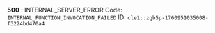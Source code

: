 **500** : INTERNAL\_SERVER\_ERROR Code: `INTERNAL_FUNCTION_INVOCATION_FAILED` ID: `cle1::zgb5p-1760951035008-f3224bd470a4`
